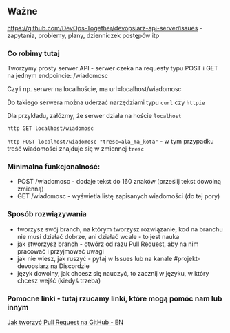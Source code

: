 ## Ważne

https://github.com/DevOps-Together/devopsiarz-api-server/issues - zapytania, problemy, plany, dzienniczek postępów itp

### Co robimy tutaj

Tworzymy prosty serwer API - serwer czeka na requesty typu POST i GET na jednym endpoincie: /wiadomosc

Czyli np. serwer na localhoście, ma url=localhost/wiadomosc

Do takiego serwera można uderzać narzędziami typu `curl` czy `httpie`

Dla przykładu, załóżmy, że serwer działa na hoście `localhost`

`http GET localhost/wiadomosc`

`http POST localhost/wiadomosc "tresc=ala_ma_kota"` - w tym przypadku treść wiadomości znajduje się w zmiennej `tresc`

### Minimalna funkcjonalność:

- POST /wiadomosc - dodaje tekst do 160 znaków (prześlij tekst dowolną zmienną)
- GET /wiadomosc - wyświetla listę zapisanych wiadomości (do tej pory)

### Sposób rozwiązywania
- tworzysz swój branch, na którym tworzysz rozwiązanie, kod na branchu nie musi działać dobrze, ani działać wcale - to jest nauka
- jak stworzysz branch - otwórz od razu Pull Request, aby na nim pracować i przyjmować uwagi
- jak nie wiesz, jak ruszyć - pytaj w Issues lub na kanale #projekt-devopsiarz na Discordzie
- język dowolny, jak chcesz się nauczyć, to zacznij w języku, w który chcesz wejść (kiedyś trzeba)

### Pomocne linki - tutaj rzucamy linki, które mogą pomóc nam lub innym
[Jak tworzyć Pull Request na GitHub - EN](https://docs.github.com/en/pull-requests/collaborating-with-pull-requests/proposing-changes-to-your-work-with-pull-requests/creating-a-pull-request)
